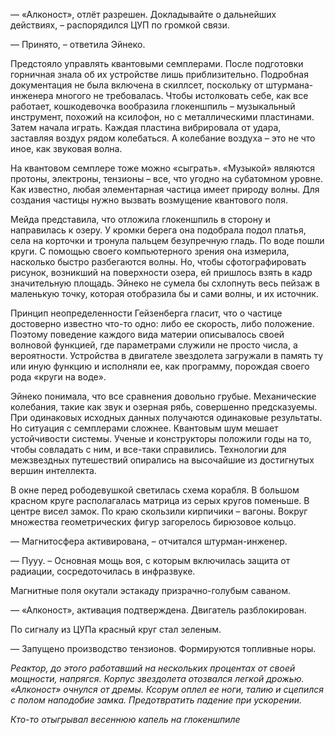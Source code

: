 — «Алконост», отлёт разрешен. Докладывайте о дальнейших действиях, – распорядился ЦУП по громкой связи. 

— Принято, – ответила Эйнеко.

Предстояло управлять квантовыми семплерами. После подготовки горничная знала об их устройстве лишь приблизительно. Подробная документация не была включена в скиллсет, поскольку от штурмана-инженера многого не требовалась. Чтобы истолковать себе, как все работает, кошкодевочка вообразила глокеншпиль – музыкальный инструмент, похожий на ксилофон, но с металлическими пластинами. Затем начала играть. Каждая пластина вибрировала от удара, заставляя воздух рядом колебаться. А колебание воздуха – это не что иное, как звуковая волна. 

На квантовом семплере тоже можно «сыграть». «Музыкой» являются протоны, электроны, тензионы – все, что угодно на субатомном уровне. Как известно, любая элементарная частица имеет природу волны. Для создания частицы нужно вызвать возмущение квантового поля.

Мейда представила, что отложила глокеншпиль в сторону и направилась к озеру.  У кромки берега она подобрала подол платья, села на корточки и тронула пальцем безупречную гладь. По воде пошли круги. С помощью своего компьютерного зрения она измерила, насколько быстро разбегаются волны. Но, чтобы сфотографировать рисунок, возникший на поверхности озера, ей пришлось взять в кадр значительную площадь. Эйнеко не сумела бы схлопнуть весь пейзаж в маленькую точку, которая отобразила бы и сами волны, и их источник.

Принцип неопределенности Гейзенберга гласит, что о частице достоверно известно что-то одно: либо ее скорость, либо положение. Поэтому поведение каждого вида материи описывалось своей волновой функцией, где параметрами служили не просто числа, а вероятности. Устройства в двигателе звездолета загружали в память ту или иную функцию и исполняли ее, как программу, порождая своего рода «круги на воде».

Эйнеко понимала, что все сравнения довольно грубые. Механические колебания, такие как звук и озерная рябь, совершенно предсказуемы. При одинаковых исходных данных получаются одинаковые результаты. Но ситуация с семплерами сложнее. Квантовым шум мешает устойчивости системы. Ученые и конструкторы положили годы на то, чтобы совладать с ним, и все-таки справились. Технологии для межзвездных путешествий опирались на высочайшие из достигнутых вершин интеллекта.

В окне перед рободевушкой светилась схема корабля. В большом красном круге располагалась матрица из серых кругов поменьше. В центре висел замок. По краю скользили кирпичики – вагоны. Вокруг множества геометрических фигур загорелось бирюзовое кольцо.

— Магнитосфера активирована, – отчитался штурман-инженер.  

— Пууу. – Основная мощь воя, с которым включилась защита от радиации, сосредоточилась в инфразвуке.

Магнитные поля окутали эстакаду призрачно-голубым саваном.

— «Алконост», активация подтверждена. Двигатель разблокирован.

По сигналу из ЦУПа красный круг стал зеленым.

— Запущено производство тензионов. Формируются топливные норы. 

*Реактор, до этого работавший на нескольких процентах от своей мощности, напрягся. Корпус звездолета отозвался легкой дрожью. «Алконост» очнулся от дремы.*
*Ксорум оплел ее ноги, талию и сцепился с полом наподобие замка. Предотвратить падение при ускорении.* 

*Кто-то отыгрывал весеннюю капель на глокеншпиле*